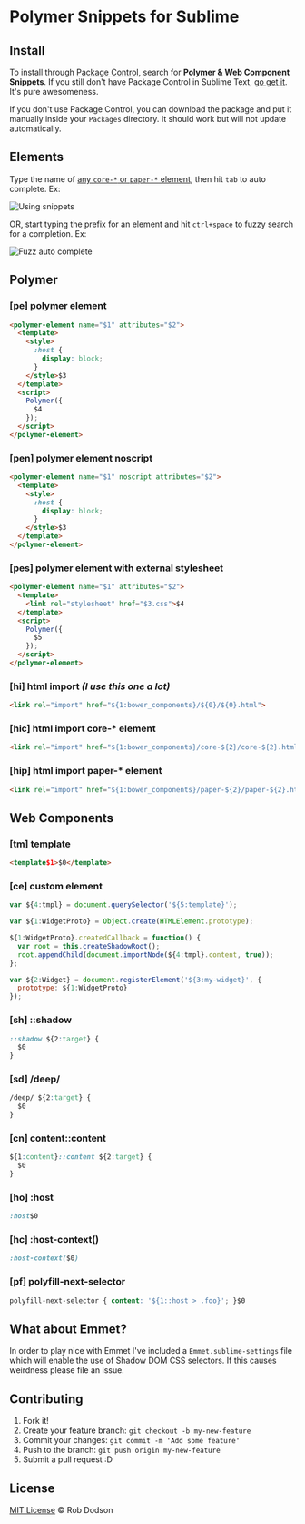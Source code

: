 # Polymer Snippets for Sublime

## Install

To install through [Package Control](http://wbond.net/sublime_packages/package_control),
search for **Polymer & Web Component Snippets**. If you still don't have Package Control in Sublime Text, [go get it](http://wbond.net/sublime_packages/package_control/installation).
It's pure awesomeness.

If you don't use Package Control, you can download the package and put it manually inside your `Packages` directory. It should work but will not update automatically.

## Elements

Type the name of [any `core-*` or `paper-*` element](https://www.polymer-project.org/docs/elements/), then hit `tab` to auto complete. Ex:

![Using snippets](https://cloud.githubusercontent.com/assets/1066253/6269412/dc3ea404-b807-11e4-92ba-72717956cc3f.gif)

OR, start typing the prefix for an element and hit `ctrl+space` to fuzzy search for a completion. Ex:

![Fuzz auto complete](https://cloud.githubusercontent.com/assets/1066253/6269598/24eadc3a-b809-11e4-8c0b-2650cf98faf7.gif)

## Polymer

### [pe] polymer element

```html
<polymer-element name="$1" attributes="$2">
  <template>
    <style>
      :host {
        display: block;
      }
    </style>$3
  </template>
  <script>
    Polymer({
      $4
    });
  </script>
</polymer-element>
```

### [pen] polymer element noscript

```html
<polymer-element name="$1" noscript attributes="$2">
  <template>
    <style>
      :host {
        display: block;
      }
    </style>$3
  </template>
</polymer-element>
```

### [pes] polymer element with external stylesheet

```html
<polymer-element name="$1" attributes="$2">
  <template>
    <link rel="stylesheet" href="$3.css">$4
  </template>
  <script>
    Polymer({
      $5
    });
  </script>
</polymer-element>
```

### [hi] html import *(I use this one a lot)*

```html
<link rel="import" href="${1:bower_components}/${0}/${0}.html">
```

### [hic] html import core-* element

```html
<link rel="import" href="${1:bower_components}/core-${2}/core-${2}.html">
```

### [hip] html import paper-* element

```html
<link rel="import" href="${1:bower_components}/paper-${2}/paper-${2}.html">
```

## Web Components

### [tm] template
```html
<template$1>$0</template>
```

### [ce] custom element

```javascript
var ${4:tmpl} = document.querySelector('${5:template}');

var ${1:WidgetProto} = Object.create(HTMLElement.prototype);

${1:WidgetProto}.createdCallback = function() {
  var root = this.createShadowRoot();
  root.appendChild(document.importNode(${4:tmpl}.content, true));
};

var ${2:Widget} = document.registerElement('${3:my-widget}', {
  prototype: ${1:WidgetProto}
});
```

### [sh] ::shadow
```css
::shadow ${2:target} {
  $0
}
```

### [sd] /deep/
```css
/deep/ ${2:target} {
  $0
}
```

### [cn] content::content
```css
${1:content}::content ${2:target} {
  $0
}
```

### [ho] :host
```css
:host$0
```

### [hc] :host-context()
```css
:host-context($0)
```

### [pf] polyfill-next-selector
```css
polyfill-next-selector { content: '${1::host > .foo}'; }$0
```

## What about Emmet?

In order to play nice with Emmet I've included a `Emmet.sublime-settings` file which will enable the use of Shadow DOM CSS selectors. If this causes weirdness please file an issue.

## Contributing

1. Fork it!
2. Create your feature branch: `git checkout -b my-new-feature`
3. Commit your changes: `git commit -m 'Add some feature'`
4. Push to the branch: `git push origin my-new-feature`
5. Submit a pull request :D

## License

[MIT License](http://robdodson.mit-license.org/) © Rob Dodson
